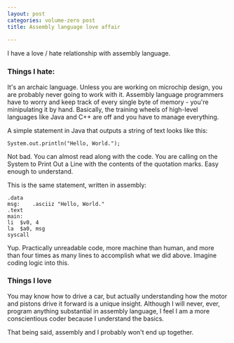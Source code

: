 ```yaml
---
layout: post
categories: volume-zero post
title: Assembly language love affair
 
---
```



I have a love / hate relationship with assembly language.

### Things I hate:

It's an archaic language. Unless you are working on microchip design, you are probably never going to work with it. Assembly language programmers have to worry and keep track of every single byte of memory - you're minipulating it by hand. Basically, the training wheels of high-level languages like Java and C++ are off and you have to manage everything.

A simple statement in Java that outputs a string of text looks like this:

	System.out.println("Hello, World.");

Not bad. You can almost read along with the code. You are calling on the System to Print Out a Line with the contents of the quotation marks. Easy enough to understand.

This is the same statement, written in assembly:

	.data
	msg:	.asciiz	"Hello, World."
	.text
	main:
	li	$v0, 4
	la	$a0, msg
	syscall

Yup. Practically unreadable code, more machine than human, and more than four times as many lines to accomplish what we did above. Imagine coding logic into this.

### Things I love

You may know how to drive a car, but actually understanding how the motor and pistons drive it forward is a unique insight. Although I will never, ever, program anything substantial in assembly language, I feel I am a more conscientious coder because I understand the basics.

That being said, assembly and I probably won't end up together.
